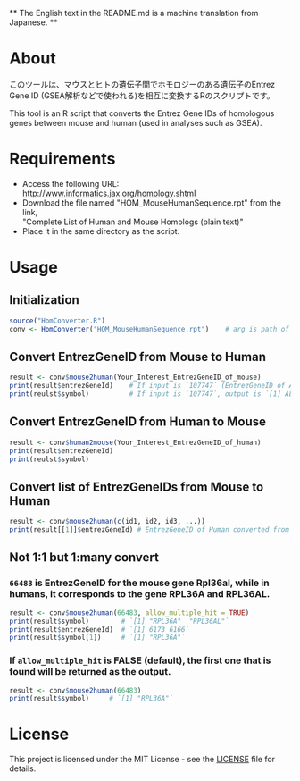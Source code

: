 ** The English text in the README.md is a machine translation from Japanese. **

# About
このツールは、マウスとヒトの遺伝子間でホモロジーのある遺伝子のEntrez Gene ID (GSEA解析などで使われる)を相互に変換するRのスクリプトです。

This tool is an R script that converts the Entrez Gene IDs of homologous genes between mouse and human (used in analyses such as GSEA).

# Requirements
* Access the following URL:  
  http://www.informatics.jax.org/homology.shtml
* Download the file named "HOM_MouseHumanSequence.rpt" from the link,  
  "Complete List of Human and Mouse Homologs (plain text)" 
* Place it in the same directory as the script.

# Usage
## Initialization
```R
source("HomConverter.R")
conv <- HomConverter("HOM_MouseHumanSequence.rpt")    # arg is path of the rpt file.
```

## Convert EntrezGeneID from Mouse to Human
```R
result <- conv$mouse2human(Your_Interest_EntrezGeneID_of_mouse)
print(result$entrezGeneId)    # If input is `107747` (EntrezGeneID of Aldh1l1), output is `[1] 10840`
print(reulst$symbol)          # If input is `107747`, output is `[1] ALDH1L1`
```

## Convert EntrezGeneID from Human to Mouse
```R
result <- conv$human2mouse(Your_Interest_EntrezGeneID_of_human)
print(result$entrezGeneId)
print(reulst$symbol)
```

## Convert list of EntrezGeneIDs from Mouse to Human
```R
result <- conv$mouse2human(c(id1, id2, id3, ...))
print(result[[1]]$entrezGeneId) # EntrezGeneID of Human converted from id1
```

## Not 1:1 but 1:many convert

### `66483` is EntrezGeneID for the mouse gene Rpl36al, while in humans, it corresponds to the gene RPL36A and RPL36AL.
```R
result <- conv$mouse2human(66483, allow_multiple_hit = TRUE)
print(result$symbol)        # `[1] "RPL36A"  "RPL36AL"`
print(result$entrezGeneId)  # `[1] 6173 6166`
print(result$symbol[1])     # `[1] "RPL36A"`
```

### If `allow_multiple_hit` is FALSE (default), the first one that is found will be returned as the output.
```R
result <- conv$mouse2human(66483)
print(result$symbol)     # `[1] "RPL36A"`
```

# License
This project is licensed under the MIT License - see the [LICENSE](LICENSE) file for details.